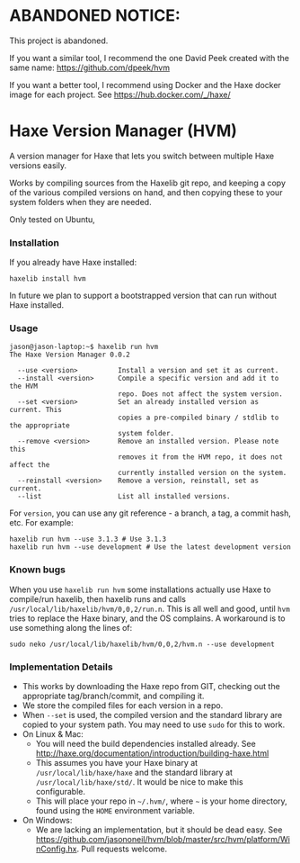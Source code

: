 # ABANDONED NOTICE:

This project is abandoned.

If you want a similar tool, I recommend the one David Peek created with the same name: https://github.com/dpeek/hvm

If you want a better tool, I recommend using Docker and the Haxe docker image for each project. See https://hub.docker.com/_/haxe/

# Haxe Version Manager (HVM)

A version manager for Haxe that lets you switch between multiple Haxe versions easily.

Works by compiling sources from the Haxelib git repo, and keeping a copy of the various compiled versions on hand, and then copying these to your system folders when they are needed.

Only tested on Ubuntu, 

### Installation

If you already have Haxe installed:

    haxelib install hvm

In future we plan to support a bootstrapped version that can run without Haxe installed.

### Usage

```
jason@jason-laptop:~$ haxelib run hvm
The Haxe Version Manager 0.0.2

  --use <version>          Install a version and set it as current.
  --install <version>      Compile a specific version and add it to the HVM 
                           repo. Does not affect the system version. 
  --set <version>          Set an already installed version as current. This 
                           copies a pre-compiled binary / stdlib to the appropriate 
                           system folder. 
  --remove <version>       Remove an installed version. Please note this 
                           removes it from the HVM repo, it does not affect the 
                           currently installed version on the system. 
  --reinstall <version>    Remove a version, reinstall, set as current.
  --list                   List all installed versions.
```

For `version`, you can use any git reference - a branch, a tag, a commit hash, etc.  For example:

    haxelib run hvm --use 3.1.3 # Use 3.1.3
    haxelib run hvm --use development # Use the latest development version

### Known bugs

When you use `haxelib run hvm` some installations actually use Haxe to compile/run haxelib, then haxelib runs and calls `/usr/local/lib/haxelib/hvm/0,0,2/run.n`. This is all well and good, until `hvm` tries to replace the Haxe binary, and the OS complains.  A workaround is to use something along the lines of:

    sudo neko /usr/local/lib/haxelib/hvm/0,0,2/hvm.n --use development

### Implementation Details

* This works by downloading the Haxe repo from GIT, checking out the appropriate tag/branch/commit, and compiling it. 
* We store the compiled files for each version in a repo.
* When `--set` is used, the compiled version and the standard library are copied to your system path. You may need to use `sudo` for this to work.
* On Linux & Mac: 
	* You will need the build dependencies installed already. See <http://haxe.org/documentation/introduction/building-haxe.html>
	* This assumes you have your Haxe binary at `/usr/local/lib/haxe/haxe` and the standard library at `/usr/local/lib/haxe/std/`. It would be nice to make this configurable.
	* This will place your repo in `~/.hvm/`, where `~` is your home directory, found using the `HOME` environment variable.
* On Windows:
	* We are lacking an implementation, but it should be dead easy. See <https://github.com/jasononeil/hvm/blob/master/src/hvm/platform/WinConfig.hx>. Pull requests welcome.

